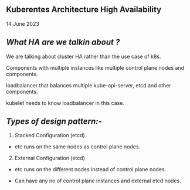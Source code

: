 ## Kuberentes Architecture High Availability
14 June 2023

***What HA are we talkin about ?***
---

We are talking about cluster HA rather than the use case of k8s.

Components with multiple instances like multiple control plane nodes and components.

loadbalancer that balances multiple kube-api-server, etcd and other components.

kubelet needs to know loadbalancer in this case.



***Types of design pattern:-***
---

1. Stacked Configuration (etcd)
* etc runs on the same nodes as control plane nodes.

2. External Configuration (etcd)
* etc runs on the different nodes instead of control plane nodes.

* Can have any no of control plane instances and external etcd nodes.

